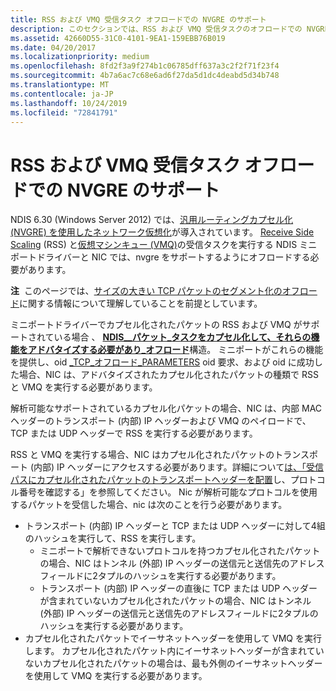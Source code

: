 ```yaml
---
title: RSS および VMQ 受信タスク オフロードでの NVGRE のサポート
description: このセクションでは、RSS および VMQ 受信タスクのオフロードでの NVGRE のサポートについて説明します。
ms.assetid: 42660D55-31C0-4101-9EA1-159EBB76B019
ms.date: 04/20/2017
ms.localizationpriority: medium
ms.openlocfilehash: 8fd2f3a9f274b1c06785dff637a3c2f2f71f23f4
ms.sourcegitcommit: 4b7a6ac7c68e6ad6f27da5d1dc4deabd5d34b748
ms.translationtype: MT
ms.contentlocale: ja-JP
ms.lasthandoff: 10/24/2019
ms.locfileid: "72841791"
---
```

# <a name="supporting-nvgre-in-rss-and-vmq-receive-task-offloads"></a>RSS および VMQ 受信タスク オフロードでの NVGRE のサポート


NDIS 6.30 (Windows Server 2012) では、[汎用ルーティングカプセル化 (NVGRE) を使用したネットワーク仮想化](network-virtualization-using-generic-routing-encapsulation--nvgre--task-offload.md)が導入されています。 [Receive Side Scaling](receive-scaling.md) (RSS) と[仮想マシンキュー (VMQ)](virtual-machine-queue--vmq-.md)の受信タスクを実行する NDIS ミニポートドライバーと NIC では、nvgre をサポートするようにオフロードする必要があります。

**注**  このページでは、[サイズの大きい TCP パケットのセグメント化のオフロード](offloading-the-segmentation-of-large-tcp-packets.md)に関する情報について理解していることを前提としています。

 

ミニポートドライバーでカプセル化されたパケットの RSS および VMQ がサポートされている場合 、 [**NDIS\_\_パケット\_タスクをカプセル化して、それらの機能をアドバタイズする必要があり\_オフロード**](https://docs.microsoft.com/windows-hardware/drivers/ddi/ntddndis/ns-ntddndis-_ndis_encapsulated_packet_task_offload)構造。 ミニポートがこれらの機能を提供し、oid [\_TCP\_オフロード\_PARAMETERS](https://docs.microsoft.com/windows-hardware/drivers/network/oid-tcp-offload-parameters) oid 要求、および oid に成功した場合、NIC は、アドバタイズされたカプセル化されたパケットの種類で RSS と VMQ を実行する必要があります。

解析可能なサポートされているカプセル化パケットの場合、NIC は、内部 MAC ヘッダーのトランスポート (内部) IP ヘッダーおよび VMQ のペイロードで、TCP または UDP ヘッダーで RSS を実行する必要があります。

RSS と VMQ を実行する場合、NIC はカプセル化されたパケットのトランスポート (内部) IP ヘッダーにアクセスする必要があります。詳細について[は、「受信パスにカプセル化されたパケットのトランスポートヘッダーを配置](locating-the-transport-header-for-encapsulaged-packets-in-the-receive-path.md)し、プロトコル番号を確認する」を参照してください。 Nic が解析可能なプロトコルを使用するパケットを受信した場合、nic は次のことを行う必要があります。

-   トランスポート (内部) IP ヘッダーと TCP または UDP ヘッダーに対して4組のハッシュを実行して、RSS を実行します。
    -   ミニポートで解析できないプロトコルを持つカプセル化されたパケットの場合、NIC はトンネル (外部) IP ヘッダーの送信元と送信先のアドレスフィールドに2タプルのハッシュを実行する必要があります。
    -   トランスポート (内部) IP ヘッダーの直後に TCP または UDP ヘッダーが含まれていないカプセル化されたパケットの場合、NIC はトンネル (外部) IP ヘッダーの送信元と送信先のアドレスフィールドに2タプルのハッシュを実行する必要があります。
-   カプセル化されたパケットでイーサネットヘッダーを使用して VMQ を実行します。 カプセル化されたパケット内にイーサネットヘッダーが含まれていないカプセル化されたパケットの場合は、最も外側のイーサネットヘッダーを使用して VMQ を実行する必要があります。

 

 





